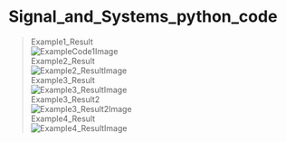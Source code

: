 # Signal_and_Systems_python_code
> Example1_Result  
> ![ExampleCode1Image](https://github.com/DonGikS/Signal_and_Systems_python_code/blob/main/Image/Example1_Result.png)  
> Example2_Result  
> ![Example2_ResultImage](https://github.com/DonGikS/Signal_and_Systems_python_code/blob/main/Image/Example2_Result.png)  
> Example3_Result  
> ![Example3_ResultImage](https://github.com/DonGikS/Signal_and_Systems_python_code/blob/main/Image/Example3_Result.png)  
> Example3_Result2  
> ![Example3_Result2Image](https://github.com/DonGikS/Signal_and_Systems_python_code/blob/main/Image/Example3_Result2.png)  
> Example4_Result  
> ![Example4_ResultImage](https://github.com/DonGikS/Signal_and_Systems_python_code/blob/main/Image/Example4_Result.png)